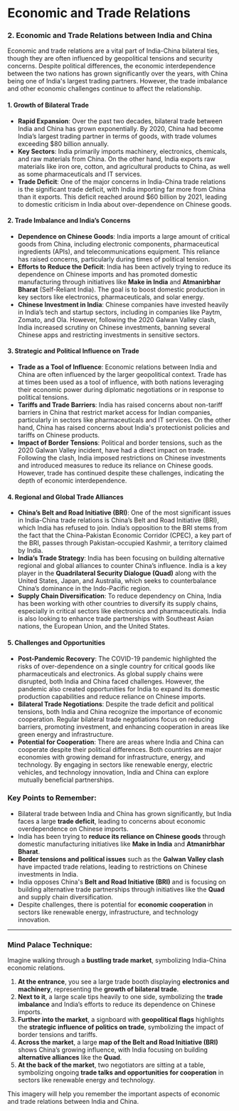 # Economic and Trade Relations

### **2. Economic and Trade Relations between India and China**

Economic and trade relations are a vital part of India-China bilateral ties, though they are often influenced by geopolitical tensions and security concerns. Despite political differences, the economic interdependence between the two nations has grown significantly over the years, with China being one of India's largest trading partners. However, the trade imbalance and other economic challenges continue to affect the relationship.

#### **1. Growth of Bilateral Trade**
   - **Rapid Expansion**: Over the past two decades, bilateral trade between India and China has grown exponentially. By 2020, China had become India’s largest trading partner in terms of goods, with trade volumes exceeding $80 billion annually.
   - **Key Sectors**: India primarily imports machinery, electronics, chemicals, and raw materials from China. On the other hand, India exports raw materials like iron ore, cotton, and agricultural products to China, as well as some pharmaceuticals and IT services.
   - **Trade Deficit**: One of the major concerns in India-China trade relations is the significant trade deficit, with India importing far more from China than it exports. This deficit reached around $60 billion by 2021, leading to domestic criticism in India about over-dependence on Chinese goods.

#### **2. Trade Imbalance and India’s Concerns**
   - **Dependence on Chinese Goods**: India imports a large amount of critical goods from China, including electronic components, pharmaceutical ingredients (APIs), and telecommunications equipment. This reliance has raised concerns, particularly during times of political tension.
   - **Efforts to Reduce the Deficit**: India has been actively trying to reduce its dependence on Chinese imports and has promoted domestic manufacturing through initiatives like **Make in India** and **Atmanirbhar Bharat** (Self-Reliant India). The goal is to boost domestic production in key sectors like electronics, pharmaceuticals, and solar energy.
   - **Chinese Investment in India**: Chinese companies have invested heavily in India’s tech and startup sectors, including in companies like Paytm, Zomato, and Ola. However, following the 2020 Galwan Valley clash, India increased scrutiny on Chinese investments, banning several Chinese apps and restricting investments in sensitive sectors.

#### **3. Strategic and Political Influence on Trade**
   - **Trade as a Tool of Influence**: Economic relations between India and China are often influenced by the larger geopolitical context. Trade has at times been used as a tool of influence, with both nations leveraging their economic power during diplomatic negotiations or in response to political tensions.
   - **Tariffs and Trade Barriers**: India has raised concerns about non-tariff barriers in China that restrict market access for Indian companies, particularly in sectors like pharmaceuticals and IT services. On the other hand, China has raised concerns about India's protectionist policies and tariffs on Chinese products.
   - **Impact of Border Tensions**: Political and border tensions, such as the 2020 Galwan Valley incident, have had a direct impact on trade. Following the clash, India imposed restrictions on Chinese investments and introduced measures to reduce its reliance on Chinese goods. However, trade has continued despite these challenges, indicating the depth of economic interdependence.

#### **4. Regional and Global Trade Alliances**
   - **China’s Belt and Road Initiative (BRI)**: One of the most significant issues in India-China trade relations is China’s Belt and Road Initiative (BRI), which India has refused to join. India’s opposition to the BRI stems from the fact that the China-Pakistan Economic Corridor (CPEC), a key part of the BRI, passes through Pakistan-occupied Kashmir, a territory claimed by India.
   - **India’s Trade Strategy**: India has been focusing on building alternative regional and global alliances to counter China’s influence. India is a key player in the **Quadrilateral Security Dialogue (Quad)** along with the United States, Japan, and Australia, which seeks to counterbalance China’s dominance in the Indo-Pacific region.
   - **Supply Chain Diversification**: To reduce dependency on China, India has been working with other countries to diversify its supply chains, especially in critical sectors like electronics and pharmaceuticals. India is also looking to enhance trade partnerships with Southeast Asian nations, the European Union, and the United States.

#### **5. Challenges and Opportunities**
   - **Post-Pandemic Recovery**: The COVID-19 pandemic highlighted the risks of over-dependence on a single country for critical goods like pharmaceuticals and electronics. As global supply chains were disrupted, both India and China faced challenges. However, the pandemic also created opportunities for India to expand its domestic production capabilities and reduce reliance on Chinese imports.
   - **Bilateral Trade Negotiations**: Despite the trade deficit and political tensions, both India and China recognize the importance of economic cooperation. Regular bilateral trade negotiations focus on reducing barriers, promoting investment, and enhancing cooperation in areas like green energy and infrastructure.
   - **Potential for Cooperation**: There are areas where India and China can cooperate despite their political differences. Both countries are major economies with growing demand for infrastructure, energy, and technology. By engaging in sectors like renewable energy, electric vehicles, and technology innovation, India and China can explore mutually beneficial partnerships.

### **Key Points to Remember**:
   - Bilateral trade between India and China has grown significantly, but India faces a large **trade deficit**, leading to concerns about economic overdependence on Chinese imports.
   - India has been trying to **reduce its reliance on Chinese goods** through domestic manufacturing initiatives like **Make in India** and **Atmanirbhar Bharat**.
   - **Border tensions and political issues** such as the **Galwan Valley clash** have impacted trade relations, leading to restrictions on Chinese investments in India.
   - India opposes China's **Belt and Road Initiative (BRI)** and is focusing on building alternative trade partnerships through initiatives like the **Quad** and supply chain diversification.
   - Despite challenges, there is potential for **economic cooperation** in sectors like renewable energy, infrastructure, and technology innovation.

---

### **Mind Palace Technique**:
Imagine walking through a **bustling trade market**, symbolizing India-China economic relations.

1. **At the entrance**, you see a large trade booth displaying **electronics and machinery**, representing the **growth of bilateral trade**.
2. **Next to it**, a large scale tips heavily to one side, symbolizing the **trade imbalance** and India’s efforts to reduce its dependence on Chinese imports.
3. **Further into the market**, a signboard with **geopolitical flags** highlights the **strategic influence of politics on trade**, symbolizing the impact of border tensions and tariffs.
4. **Across the market**, a large **map of the Belt and Road Initiative (BRI)** shows China’s growing influence, with India focusing on building **alternative alliances** like the **Quad**.
5. **At the back of the market**, two negotiators are sitting at a table, symbolizing ongoing **trade talks and opportunities for cooperation** in sectors like renewable energy and technology.

This imagery will help you remember the important aspects of economic and trade relations between India and China.